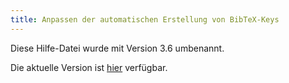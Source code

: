 ```yaml
---
title: Anpassen der automatischen Erstellung von BibTeX-Keys
---
```


Diese Hilfe-Datei wurde mit Version 3.6 umbenannt.

Die aktuelle Version ist [hier](BibtexKeyPatterns) verfügbar.